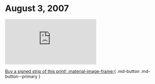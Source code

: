 # August 3, 2007

![](https://www.achewood.com/comic.php?date=08032007)

[Buy a signed strip of this print! :material-image-frame:](https://achewood-holiday-pop-up.myshopify.com/products/strip#08032007){ .md-button .md-button--primary }
